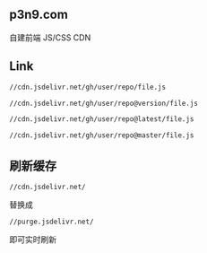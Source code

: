 ## p3n9.com
自建前端 JS/CSS CDN


## Link
```bash
//cdn.jsdelivr.net/gh/user/repo/file.js
```
```bash
//cdn.jsdelivr.net/gh/user/repo@version/file.js
```
```bash
//cdn.jsdelivr.net/gh/user/repo@latest/file.js
```
```bash
//cdn.jsdelivr.net/gh/user/repo@master/file.js
```
## 刷新缓存
```
//cdn.jsdelivr.net/
```
替换成
```
//purge.jsdelivr.net/
```
即可实时刷新
